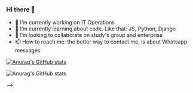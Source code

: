 ### Hi there 👋



- 🔭 I’m currently working on IT Operations
- 🌱 I’m currently learning about code. Like that: JS, Python, Django
- 👯 I’m looking to collaborate on study's group and enterprise
- 📫 How to reach me: the better way to contact me, is about Whatsapp messages

[![Anurag's GitHub stats](https://github-readme-stats.vercel.app/api?username=borbabeats)](https://github.com/borbabeats/github-readme-stats)

![Anurag's GitHub stats](https://github-readme-stats.vercel.app/api?username=borbbabeats&show_icons=true&theme=nord)


-->
